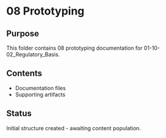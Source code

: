 # 08 Prototyping

## Purpose
This folder contains 08 prototyping documentation for 01-10-02_Regulatory_Basis.

## Contents
- Documentation files
- Supporting artifacts

## Status
Initial structure created - awaiting content population.
